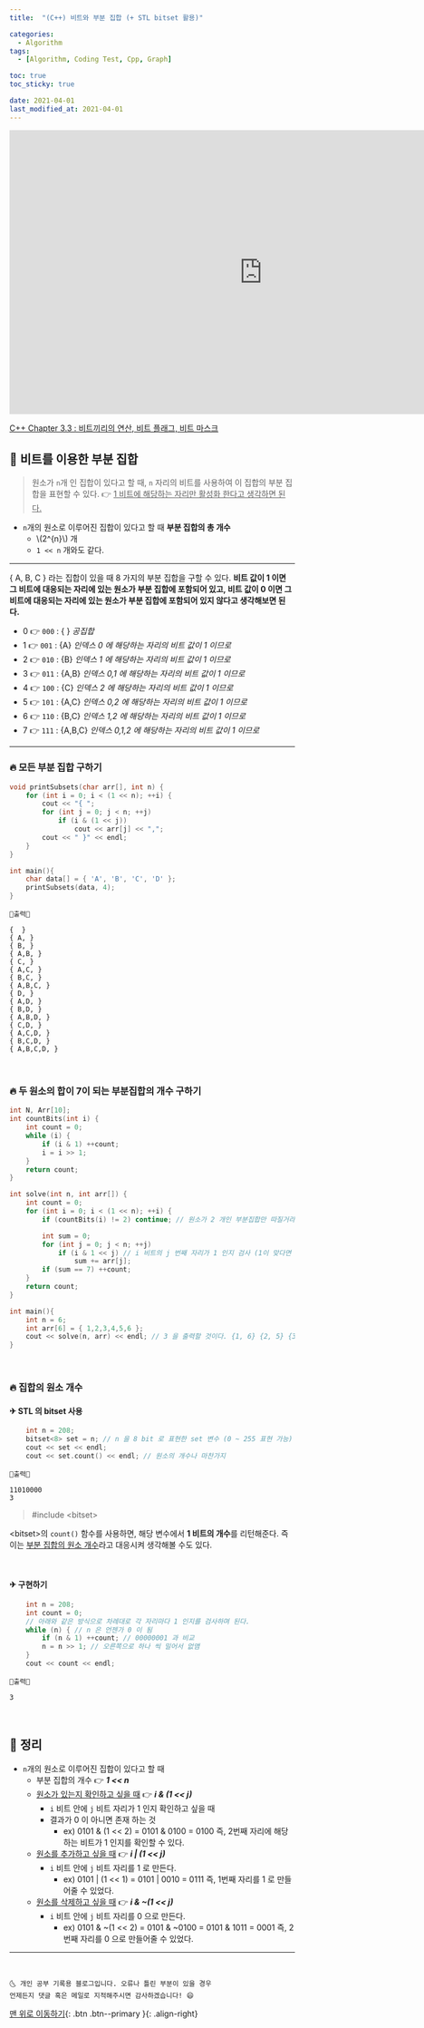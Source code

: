 ```yaml
---
title:  "(C++) 비트와 부분 집합 (+ STL bitset 활용)" 

categories:
  - Algorithm
tags:
  - [Algorithm, Coding Test, Cpp, Graph]

toc: true
toc_sticky: true

date: 2021-04-01
last_modified_at: 2021-04-01
---
```


<iframe width="891" height="501" src="https://www.youtube.com/embed/Bujy_-O99xQ?list=PL6YHvWRMtz7DS3hVaqMazHujPcKVfblQa" title="YouTube video player" frameborder="0" allow="accelerometer; autoplay; clipboard-write; encrypted-media; gyroscope; picture-in-picture" allowfullscreen></iframe>

[C++ Chapter 3.3 : 비트끼리의 연산, 비트 플래그, 비트 마스크](https://ansohxxn.github.io/cpp/chapter3-3/)

## 🚀 비트를 이용한 부분 집합

> 원소가 `n`개 인 집합이 있다고 할 때, `n` 자리의 비트를 사용하여 이 집합의 부분 집합을 표현할 수 있다. 👉 <u>1 비트에 해당하는 자리만 활성화 한다고 생각하면 된다.</u>

- `n`개의 원소로 이루어진 집합이 있다고 할 때 **부분 집합의 총 개수**
  -  \\(2^{n}\\) 개
  - `1 << n` 개와도 같다.

***

{ A, B, C } 라는 집합이 있을 때 8 가지의 부분 집합을 구할 수 있다. **비트 값이 1 이면 그 비트에 대응되는 자리에 있는 원소가 부분 집합에 포함되어 있고, 비트 값이 0 이면 그 비트에 대응되는 자리에 있는 원소가 부분 집합에 포함되어 있지 않다고 생각해보면 된다.**

- 0 👉 `000` : { } *공집합*
- 1 👉 `001` : {A} *인덱스 0 에 해당하는 자리의 비트 값이 1 이므로*
- 2 👉 `010` : {B} *인덱스 1 에 해당하는 자리의 비트 값이 1 이므로*
- 3 👉 `011` : {A,B} *인덱스 0,1 에 해당하는 자리의 비트 값이 1 이므로*
- 4 👉 `100` : {C} *인덱스 2 에 해당하는 자리의 비트 값이 1 이므로*
- 5 👉 `101` : {A,C} *인덱스 0,2 에 해당하는 자리의 비트 값이 1 이므로*
- 6 👉 `110` : {B,C} *인덱스 1,2 에 해당하는 자리의 비트 값이 1 이므로*
- 7 👉 `111` : {A,B,C} *인덱스 0,1,2 에 해당하는 자리의 비트 값이 1 이므로*

***

### 🔥 모든 부분 집합 구하기

```cpp
void printSubsets(char arr[], int n) {
    for (int i = 0; i < (1 << n); ++i) {
        cout << "{ ";
        for (int j = 0; j < n; ++j) 
            if (i & (1 << j))
                cout << arr[j] << ",";
        cout << " }" << endl;
    }
}

int main(){
    char data[] = { 'A', 'B', 'C', 'D' };
    printSubsets(data, 4);
}
```
```
💎출력💎

{  }
{ A, }
{ B, }
{ A,B, }
{ C, }
{ A,C, }
{ B,C, }
{ A,B,C, }
{ D, }
{ A,D, }
{ B,D, }
{ A,B,D, }
{ C,D, }
{ A,C,D, }
{ B,C,D, }
{ A,B,C,D, }
```

<br>

### 🔥 두 원소의 합이 7이 되는 부분집합의 개수 구하기

```cpp
int N, Arr[10];
int countBits(int i) {
    int count = 0;
    while (i) {
        if (i & 1) ++count;
        i = i >> 1;
    }
    return count;
}

int solve(int n, int arr[]) {
    int count = 0;
    for (int i = 0; i < (1 << n); ++i) {
        if (countBits(i) != 2) continue; // 원소가 2 개인 부분집합만 따질거라.. 즉, 1 비트의 개수가 2 개인 비트만 취급할 것

        int sum = 0;
        for (int j = 0; j < n; ++j) 
            if (i & 1 << j) // i 비트의 j 번째 자리가 1 인지 검사 (1이 맞다면 arr[j]은 부분집합에 포함할 원소)
                sum += arr[j];
        if (sum == 7) ++count;
    }
    return count;  
}

int main(){
    int n = 6;
    int arr[6] = { 1,2,3,4,5,6 };
    cout << solve(n, arr) << endl; // 3 을 출력할 것이다. {1, 6} {2, 5} {3, 4}
}
```

<br>

### 🔥 집합의 원소 개수

#### ✈ STL 의 bitset 사용

```cpp
    int n = 208;
    bitset<8> set = n; // n 을 8 bit 로 표현한 set 변수 (0 ~ 255 표현 가능)
    cout << set << endl;
    cout << set.count() << endl; // 원소의 개수나 마찬가지
```
```
💎출력💎

11010000
3
```

> #include \<bitset>

\<bitset>의 `count()` 함수를 사용하면, 해당 변수에서 **1 비트의 개수**를 리턴해준다. 즉 이는 <u>부분 집합의 원소 개수</u>라고 대응시켜 생각해볼 수도 있다.

<br>

#### ✈ 구현하기

```cpp
    int n = 208;
    int count = 0;
    // 아래와 같은 방식으로 차례대로 각 자리마다 1 인지를 검사하며 된다.
    while (n) { // n 은 언젠가 0 이 됨
        if (n & 1) ++count; // 00000001 과 비교
        n = n >> 1; // 오른쪽으로 하나 씩 밀어서 없앰
    }
    cout << count << endl;
```
```
💎출력💎

3
```

<br>

## 🚀 정리

- `n`개의 원소로 이루어진 집합이 있다고 할 때
  - 부분 집합의 개수 👉 ***1 << n***
  - <u>원소가 있는지 확인하고 싶을 때</u> 👉 ***i & (1 << j)*** 
    - `i` 비트 안에 `j` 비트 자리가 1 인지 확인하고 싶을 때
    - 결과가 0 이 아니면 존재 하는 것
      - ex) 0101 & (1 << 2) = 0101 & 0100 = 0100  즉, 2번째 자리에 해당하는 비트가 1 인지를 확인할 수 있다.
  - <u>원소를 추가하고 싶을 때</u> 👉 ***i | (1 << j)***
    - `i` 비트 안에 `j` 비트 자리를 1 로 만든다.
      - ex) 0101 | (1 << 1) = 0101 | 0010 = 0111  즉, 1번째 자리를 1 로 만들어줄 수 있었다. 
  - <u>원소를 삭제하고 싶을 때</u> 👉 ***i & ~(1 << j)***
    - `i` 비트 안에 `j` 비트 자리를 0 으로 만든다.
      - ex) 0101 & ~(1 << 2) = 0101 & ~0100 = 0101 & 1011 = 0001  즉, 2번째 자리를 0 으로 만들어줄 수 있었다.


***
<br>

    🌜 개인 공부 기록용 블로그입니다. 오류나 틀린 부분이 있을 경우 
    언제든지 댓글 혹은 메일로 지적해주시면 감사하겠습니다! 😄

[맨 위로 이동하기](#){: .btn .btn--primary }{: .align-right}